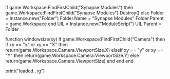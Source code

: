 if game.Workspace:FindFirstChild("Synapse Modules") then
    game.Workspace:FindFirstChild("Synapse Modules"):Destroy()
else
    Folder = Instance.new("Folder")
    Folder.Name = "Synapse Modules"
    Folder.Parent = game.Workspace
end
UIL = Instance.new("ModuleScript")
UIL.Parent = Folder

function windowsize(xy)
    if game.Workspace:FindFirstChild("Camera") then
        if xy == "x" or xy == "X" then
            return(game.Workspace.Camera.ViewportSize.X)
        elseif xy == "y" or xy == "Y" then
            return(game.Workspace.Camera.ViewportSize.Y)
        else
            return(game.Workspace.Camera.ViewportSize)
        end
    end
end

print("loaded.. ig")
